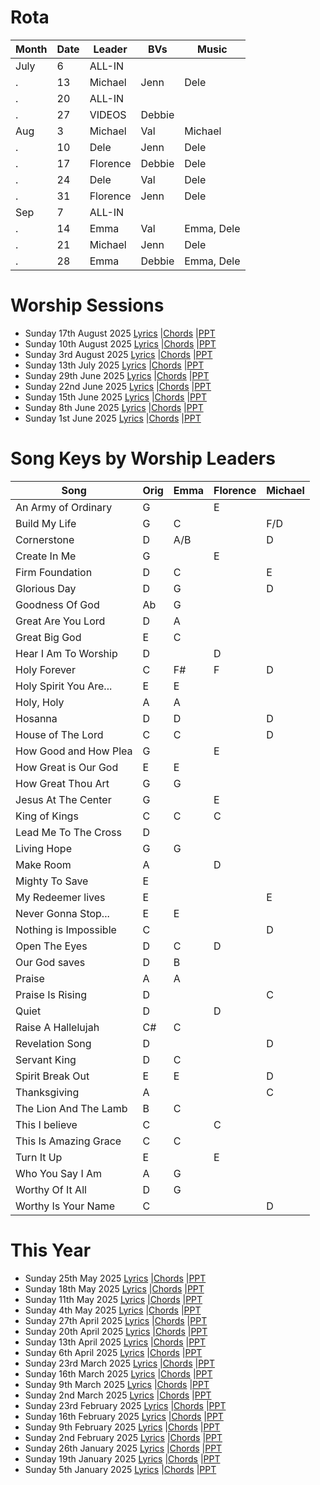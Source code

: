 # Rota

Month | Date | Leader   | BVs      | Music
---   | ---  | ---      | ---      | ---
July  | 6    | ALL-IN   |          | 
.     | 13   | Michael  | Jenn     | Dele	
.     | 20   | ALL-IN   |          | 
.     | 27   | VIDEOS   | Debbie   | 
Aug   | 3    | Michael  | Val      | Michael	
.     | 10   | Dele     | Jenn     | Dele	
.     | 17   | Florence | Debbie   | Dele
.     | 24   | Dele     | Val      | Dele
.     | 31   | Florence | Jenn     | Dele
Sep   | 7    | ALL-IN   |          | 	
.     | 14   | Emma     | Val      | Emma, Dele
.     | 21   | Michael  | Jenn     | Dele
.     | 28   | Emma     | Debbie   | Emma, Dele

# Worship Sessions
- Sunday 17th August 2025 [Lyrics](https://hoo-are-ya.github.io/worship/songs_2025-08-17.pdf)        |[Chords](https://hoo-are-ya.github.io/worship/chords_2025-08-17.pdf)         |[PPT](https://hoo-are-ya.github.io/worship/songs_2025-08-17.pptx)
- Sunday 10th August 2025 [Lyrics](https://hoo-are-ya.github.io/worship/songs_2025-08-10.pdf)        |[Chords](https://hoo-are-ya.github.io/worship/chords_2025-08-10.pdf)         |[PPT](https://hoo-are-ya.github.io/worship/songs_2025-08-10.pptx)
- Sunday 3rd August 2025 [Lyrics](https://hoo-are-ya.github.io/worship/songs_2025-08-03.pdf)        |[Chords](https://hoo-are-ya.github.io/worship/chords_2025-08-03.pdf)         |[PPT](https://hoo-are-ya.github.io/worship/songs_2025-08-03.pptx)
- Sunday 13th July 2025 [Lyrics](https://hoo-are-ya.github.io/worship/songs_2025-07-13.pdf)        |[Chords](https://hoo-are-ya.github.io/worship/chords_2025-07-13.pdf)         |[PPT](https://hoo-are-ya.github.io/worship/songs_2025-07-13.pptx)
- Sunday 29th June 2025 [Lyrics](https://hoo-are-ya.github.io/worship/songs_2025-06-29.pdf)        |[Chords](https://hoo-are-ya.github.io/worship/chords_2025-06-29.pdf)         |[PPT](https://hoo-are-ya.github.io/worship/songs_2025-06-29.pptx)
- Sunday 22nd June 2025 [Lyrics](https://hoo-are-ya.github.io/worship/songs_2025-06-22.pdf)        |[Chords](https://hoo-are-ya.github.io/worship/chords_2025-06-22.pdf)         |[PPT](https://hoo-are-ya.github.io/worship/songs_2025-06-22.pptx)
- Sunday 15th June 2025 [Lyrics](https://hoo-are-ya.github.io/worship/songs_2025-06-15.pdf)        |[Chords](https://hoo-are-ya.github.io/worship/chords_2025-06-15.pdf)         |[PPT](https://hoo-are-ya.github.io/worship/songs_2025-06-15.pptx)
- Sunday 8th June 2025 [Lyrics](https://hoo-are-ya.github.io/worship/songs_2025-06-08.pdf)        |[Chords](https://hoo-are-ya.github.io/worship/chords_2025-06-08.pdf)         |[PPT](https://hoo-are-ya.github.io/worship/songs_2025-06-08.pptx)
- Sunday 1st June 2025 [Lyrics](https://hoo-are-ya.github.io/worship/songs_2025-06-01.pdf)        |[Chords](https://hoo-are-ya.github.io/worship/chords_2025-06-01.pdf)         |[PPT](https://hoo-are-ya.github.io/worship/songs_2025-06-01.pptx)


# Song Keys by Worship Leaders

Song                  | Orig | Emma | Florence | Michael |
---                   | ---  | ---  | ---      | ---     |
An Army of Ordinary   | G    |      | E        |         | 
Build My Life         | G    | C    |          |  F/D    |
Cornerstone           | D    | A/B  |          |  D      |  
Create In Me          | G    |      | E        |         |  
Firm Foundation       | D    | C    |          | E       |  
Glorious Day          | D    | G    |          | D       |  
Goodness Of God       | Ab   | G    |          |         | 
Great Are You Lord    | D    | A    |          |         |  
Great Big God         | E    | C    |          |         |         
Hear I Am To Worship  | D    |      | D        |         |  
Holy Forever		  | C    | F#   | F        | D       |
Holy Spirit You Are...| E    | E    |          |         |  
Holy, Holy            | A    | A    |          |         |  
Hosanna               | D    | D    |          |  D      |  
House of The Lord     | C    | C    |          |  D      |  
How Good and How Plea | G    |      | E        |         |  
How Great is Our God  | E    | E    |          |         |  
How Great Thou Art    | G    | G    |          |         |  
Jesus At The Center   | G    |      | E        |         | 
King of Kings         | C    | C    | C        |         |  
Lead Me To The Cross  | D    |      |          |         | 
Living Hope           | G    | G    |          |         |  
Make Room             | A    |      | D        |         |  
Mighty To Save        | E    |      |          |         | 
My Redeemer lives     | E    |      |          | E       | 
Never Gonna Stop...   | E    | E    |          |         |  
Nothing is Impossible | C    |      |          | D       |  
Open The Eyes         | D    | C    | D        |         |   
Our God saves         | D    | B    |          |         |  
Praise                | A    | A    |          |         |  
Praise Is Rising      | D    |      |          | C       | 
Quiet                 | D    |      | D        |         |  
Raise A Hallelujah    | C#   | C    |          |         |  
Revelation Song       | D    |      |          | D       | 
Servant King          | D    | C    |          |         |      
Spirit Break Out      | E    | E    |          | D       |  
Thanksgiving          | A    |      |          | C       | 
The Lion And The Lamb | B    | C    |          |         |  
This I believe        | C    |      | C        |         | 
This Is Amazing Grace | C    | C    |          |         |  
Turn It Up            | E    |      | E        |         |  
Who You Say I Am      | A    | G    |          |         |  
Worthy Of It All      | D    | G    |          |         |   
Worthy Is Your Name   | C    |      |          | D       |  
  
# This Year
- Sunday 25th May 2025 [Lyrics](https://hoo-are-ya.github.io/worship/songs_2025-05-25.pdf)        |[Chords](https://hoo-are-ya.github.io/worship/chords_2025-05-25.pdf)         |[PPT](https://hoo-are-ya.github.io/worship/songs_2025-05-25.pptx)
- Sunday 18th May 2025 [Lyrics](https://hoo-are-ya.github.io/worship/songs_2025-05-18.pdf)        |[Chords](https://hoo-are-ya.github.io/worship/chords_2025-05-18.pdf)         |[PPT](https://hoo-are-ya.github.io/worship/songs_2025-05-18.pptx)
- Sunday 11th May 2025 [Lyrics](https://hoo-are-ya.github.io/worship/songs_2025-05-11.pdf)        |[Chords](https://hoo-are-ya.github.io/worship/chords_2025-05-11.pdf)         |[PPT](https://hoo-are-ya.github.io/worship/songs_2025-05-11.pptx)
- Sunday 4th May 2025 [Lyrics](https://hoo-are-ya.github.io/worship/songs_2025-05-04.pdf)        |[Chords](https://hoo-are-ya.github.io/worship/chords_2025-05-04.pdf)         |[PPT](https://hoo-are-ya.github.io/worship/songs_2025-05-04.pptx)
- Sunday 27th April 2025 [Lyrics](https://hoo-are-ya.github.io/worship/songs_2025-04-27.pdf)        |[Chords](https://hoo-are-ya.github.io/worship/chords_2025-04-27.pdf)         |[PPT](https://hoo-are-ya.github.io/worship/songs_2025-04-27.pptx)
- Sunday 20th April 2025 [Lyrics](https://hoo-are-ya.github.io/worship/songs_2025-04-20.pdf)        |[Chords](https://hoo-are-ya.github.io/worship/chords_2025-04-20.pdf)         |[PPT](https://hoo-are-ya.github.io/worship/songs_2025-04-20.pptx)
- Sunday 13th April 2025 [Lyrics](https://hoo-are-ya.github.io/worship/songs_2025-04-13.pdf)        |[Chords](https://hoo-are-ya.github.io/worship/chords_2025-04-13.pdf)         |[PPT](https://hoo-are-ya.github.io/worship/songs_2025-04-13.pptx)
- Sunday 6th April 2025 [Lyrics](https://hoo-are-ya.github.io/worship/songs_2025-04-06.pdf)        |[Chords](https://hoo-are-ya.github.io/worship/chords_2025-04-06.pdf)         |[PPT](https://hoo-are-ya.github.io/worship/songs_2025-04-06.pptx)
- Sunday 23rd March 2025 [Lyrics](https://hoo-are-ya.github.io/worship/songs_2025-03-23.pdf)        |[Chords](https://hoo-are-ya.github.io/worship/chords_2025-03-23.pdf)         |[PPT](https://hoo-are-ya.github.io/worship/songs_2025-03-23.pptx)
- Sunday 16th March 2025 [Lyrics](https://hoo-are-ya.github.io/worship/songs_2025-03-16.pdf)        |[Chords](https://hoo-are-ya.github.io/worship/chords_2025-03-16.pdf)         |[PPT](https://hoo-are-ya.github.io/worship/songs_2025-03-16.pptx)
- Sunday 9th March 2025 [Lyrics](https://hoo-are-ya.github.io/worship/songs_2025-03-09.pdf)        |[Chords](https://hoo-are-ya.github.io/worship/chords_2025-03-09.pdf)         |[PPT](https://hoo-are-ya.github.io/worship/songs_2025-03-09.pptx)
- Sunday 2nd March 2025 [Lyrics](https://hoo-are-ya.github.io/worship/songs_2025-03-02.pdf)        |[Chords](https://hoo-are-ya.github.io/worship/chords_2025-03-02.pdf)         |[PPT](https://hoo-are-ya.github.io/worship/songs_2025-03-02.pptx)
- Sunday 23rd February 2025 [Lyrics](https://hoo-are-ya.github.io/worship/songs_2025-02-23.pdf)        |[Chords](https://hoo-are-ya.github.io/worship/chords_2025-02-23.pdf)         |[PPT](https://hoo-are-ya.github.io/worship/songs_2025-02-23.pptx)
- Sunday 16th February 2025 [Lyrics](https://hoo-are-ya.github.io/worship/songs_2025-02-16.pdf)        |[Chords](https://hoo-are-ya.github.io/worship/chords_2025-02-16.pdf)         |[PPT](https://hoo-are-ya.github.io/worship/songs_2025-02-16.pptx)
- Sunday 9th February 2025 [Lyrics](https://hoo-are-ya.github.io/worship/songs_2025-02-09.pdf)        |[Chords](https://hoo-are-ya.github.io/worship/chords_2025-02-09.pdf)         |[PPT](https://hoo-are-ya.github.io/worship/songs_2025-02-09.pptx)
- Sunday 2nd February 2025 [Lyrics](https://hoo-are-ya.github.io/worship/songs_2025-02-02.pdf)        |[Chords](https://hoo-are-ya.github.io/worship/chords_2025-02-02.pdf)         |[PPT](https://hoo-are-ya.github.io/worship/songs_2025-02-02.pptx)
- Sunday 26th January 2025 [Lyrics](https://hoo-are-ya.github.io/worship/songs_2025-01-26.pdf)        |[Chords](https://hoo-are-ya.github.io/worship/chords_2025-01-26.pdf)         |[PPT](https://hoo-are-ya.github.io/worship/songs_2025-01-26.pptx)
- Sunday 19th January 2025 [Lyrics](https://hoo-are-ya.github.io/worship/songs_2025-01-19.pdf)        |[Chords](https://hoo-are-ya.github.io/worship/chords_2025-01-19.pdf)         |[PPT](https://hoo-are-ya.github.io/worship/songs_2025-01-19.pptx)
- Sunday 5th January 2025 [Lyrics](https://hoo-are-ya.github.io/worship/songs_2025-01-05.pdf)        |[Chords](https://hoo-are-ya.github.io/worship/chords_2025-01-05.pdf)         |[PPT](https://hoo-are-ya.github.io/worship/songs_2025-01-05.pptx)
